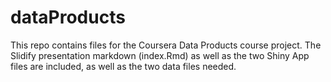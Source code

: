 # dataProducts
This repo contains files for the Coursera Data Products course project. The Slidify presentation markdown (index.Rmd) as well as the two Shiny App files are included, as well as the two data files needed.
